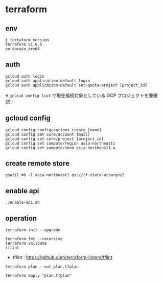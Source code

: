 # terraform

## env

```
❯ terraform version
Terraform v1.6.5
on darwin_arm64
```

## auth

```
gcloud auth login
gcloud auth application-default login
gcloud auth application-default set-quota-project [project_id]
```

※ `gcloud config list` で現在接続対象としている GCP プロジェクトを要確認！

## gcloud config

```
gcloud config configurations create [name]
gcloud config set core/account [mail]
gcloud config set core/project [project_id]
gcloud config set compute/region asia-northeast1
gcloud config set compute/zone asia-northeast1-a
```

## create remote store

```
gsutil mb -l asia-northeast1 gs://tf-state-atsargos2
```

## enable api

```
./enable-api.sh
```

## operation

```
terraform init --upgrade
```

```
terraform fmt --recursive
terraform validate
tflint
```

- tflint : https://github.com/terraform-linters/tflint

```
terraform plan --out plan.tfplan
```

```
terraform apply "plan.tfplan"
```
